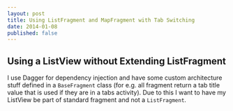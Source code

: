 ```yaml
---
layout: post
title: Using ListFragment and MapFragment with Tab Switching
date: 2014-01-08
published: false
---
```


## Using a ListView without Extending ListFragment
I use Dagger for dependency injection and have some custom architecture stuff defined in a `BaseFragment` class (for e.g. all fragment return a tab title value that is used if they are in a tabs activity). Due to this I want to have my ListView be part of standard fragment and not a `ListFragment`.

